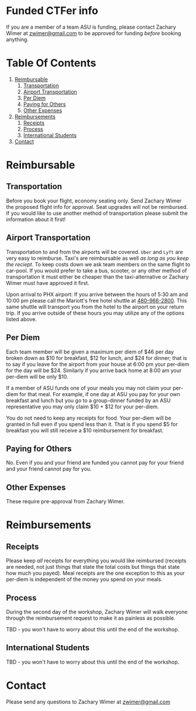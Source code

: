 # Funded CTFer info

If you are a member of a team ASU is funding, please contact Zachary Wimer at [zwimer@gmail.com](mailto:zwimer@gmail.com?Subject=WeCTFinASU) to be approved for funding *before* booking anything.

# Table Of Contents
1. [Reimbursable](#reimbursable)
    1. [Transportation](#transportation)
    1. [Airport Transportation](#airport-transportation)
    1. [Per Diem](#per-diem)
	1. [Paying for Others](#paying-for-others)
	1. [Other Expenses](#other-expenses)
1. [Reimbursements](#reimbursements)
	1. [Receipts](#receipts)
	1. [Process](#process)
	1. [International Students](#international-students)
1. [Contact](#contact)

# Reimbursable

## Transportation

Before you book your flight, economy seating only. Send Zachary Wimer the proposed flight info for approval. Seat upgrades will not be reimbursed. If you would like to use another method of transportation please submit the information about it first!

## Airport Transportation

Transportation to and from the airports will be covered. `Uber` and `Lyft` are very easy to reimburse. Taxi's are reimbursable as well *as long as you keep the reciept*. To keep costs down we ask team members on the same flight to car-pool. If you would prefer to take a bus, scooter, or any other method of transportation it must either be cheaper than the taxi-alternative or Zachary Wimer must have approved it first.

Upon arrival to PHX airport: If you arrive between the hours of 5:30 am and 10:00 pm please call the Mariott's free hotel shuttle at [480-966-2800](tel://1-480-966-2800). This same shuttle will transport you from the hotel to the airport on your return trip. If you arrive outside of these hours you may utilize any of the options listed above.

## Per Diem

Each team member will be given a maximum per diem of $46 per day broken down as $10 for breakfast, $12 for lunch, and $24 for dinner; that is to say if you leave for the airport from your house at 6:00 pm your per-diem for the day will be $24. Similarly if you arrive back home at 8:00 am your per-diem will be only $10.

If a member of ASU funds one of your meals you may not claim your per-diem for that meal. For example, if one day at ASU you pay for your own breakfast and lunch but you go to a group-dinner funded by an ASU representative you may only claim $10 + $12 for your per-diem.

You do not need to keep any receipts for food. Your per-diem will be granted in full even if you spend less than it. That is if you spend $5 for breakfast you will still receive a $10 reimbursement for breakfast.

## Paying for Others 

No. Even if you and your friend are funded you cannot pay for your friend and your friend cannot pay for you.

## Other Expenses

These require pre-approval from Zachary Wimer.

# Reimbursements

## Receipts

Please keep *all* receipts for everything you would like reimbursed (receipts are needed, not just things that state the total costs but things that state how much you payed). Meal receipts are the one exception to this as your per-diem is independent of the money you spend on your meals.

## Process

During the second day of the workshop, Zachary Wimer will walk everyone through the reimbursement request to make it as painless as possible.

TBD - you won't have to worry about this until the end of the workshop.

## International Students

TBD - you won't have to worry about this until the end of the workshop.

# Contact
Please send any questions to Zachary Wimer at [zwimer@gmail.com](mailto:zwimer@gmail.com?Subject=WeCTFinASU)
